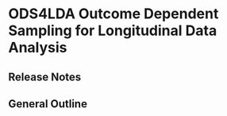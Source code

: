# ODS4LDA Outcome Dependent Sampling for Longitudinal Data Analysis

## Release Notes

## General Outline
